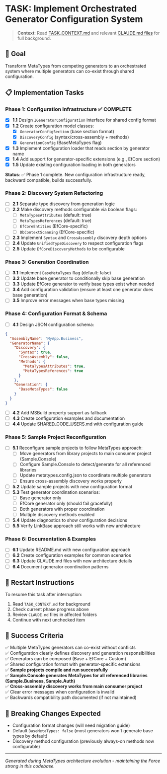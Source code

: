 # TASK: Implement Orchestrated Generator Configuration System

> **Context**: Read [TASK_CONTEXT.md](./TASK_CONTEXT.md) and relevant [CLAUDE.md files](./src/) for full background.

## 🎯 Goal
Transform MetaTypes from competing generators to an orchestrated system where multiple generators can co-exist through shared configuration.

## 📋 Implementation Tasks

### Phase 1: Configuration Infrastructure ✅ COMPLETE
- [x] **1.1** Design `IGeneratorConfiguration` interface for shared config format
- [x] **1.2** Create configuration model classes:
  - [x] `GeneratorConfigSection` (base section format)  
  - [x] `DiscoveryConfig` (syntax/cross-assembly + methods)
  - [x] `GenerationConfig` (BaseMetaTypes flag)
- [x] **1.3** Implement configuration loader that reads section by generator name
- [x] **1.4** Add support for generator-specific extensions (e.g., EfCore section)
- [x] **1.5** Update existing configuration loading in both generators

**Status**: ✅ Phase 1 complete. New configuration infrastructure ready, backward compatible, builds successfully.

### Phase 2: Discovery System Refactoring
- [ ] **2.1** Separate type discovery from generation logic
- [ ] **2.2** Make discovery methods configurable via boolean flags:
  - [ ] `MetaTypesAttributes` (default: true)
  - [ ] `MetaTypesReferences` (default: true) 
  - [ ] `EfCoreEntities` (EfCore-specific)
  - [ ] `DbContextScanning` (EfCore-specific)
- [ ] **2.3** Implement `Syntax` and `CrossAssembly` discovery depth options
- [ ] **2.4** Update `UnifiedTypeDiscovery` to respect configuration flags
- [ ] **2.5** Update `EfCoreDiscoveryMethods` to be configurable

### Phase 3: Generation Coordination
- [ ] **3.1** Implement `BaseMetaTypes` flag (default: false)
- [ ] **3.2** Update base generator to conditionally skip base generation
- [ ] **3.3** Update EfCore generator to verify base types exist when needed
- [ ] **3.4** Add configuration validation (ensure at least one generator does base generation)
- [ ] **3.5** Improve error messages when base types missing

### Phase 4: Configuration Format & Schema
- [ ] **4.1** Design JSON configuration schema:
```json
{
  "AssemblyName": "MyApp.Business",
  "GeneratorName": {
    "Discovery": {
      "Syntax": true,
      "CrossAssembly": false,
      "Methods": {
        "MetaTypesAttributes": true,
        "MetaTypesReferences": true
      }
    },
    "Generation": {
      "BaseMetaTypes": false
    }
  }
}
```
- [ ] **4.2** Add MSBuild property support as fallback
- [ ] **4.3** Create configuration examples and documentation
- [ ] **4.4** Update SHARED_CODE_USERS.md with configuration guide

### Phase 5: Sample Project Reconfiguration
- [ ] **5.1** Reconfigure sample projects to follow MetaTypes approach:
  - [ ] Move generators from library projects to main consumer project (Sample.Console)
  - [ ] Configure Sample.Console to detect/generate for all referenced libraries
  - [ ] Update metatypes.config.json to coordinate multiple generators
  - [ ] Ensure cross-assembly discovery works properly
- [ ] **5.2** Update sample projects with new configuration format
- [ ] **5.3** Test generator coordination scenarios:
  - [ ] Base generator only
  - [ ] EfCore generator only (should fail gracefully)
  - [ ] Both generators with proper coordination
  - [ ] Multiple discovery methods enabled
- [ ] **5.4** Update diagnostics to show configuration decisions
- [ ] **5.5** Verify LinkBase approach still works with new architecture

### Phase 6: Documentation & Examples
- [ ] **6.1** Update README.md with new configuration approach
- [ ] **6.2** Create configuration examples for common scenarios
- [ ] **6.3** Update CLAUDE.md files with new architecture details
- [ ] **6.4** Document generator coordination patterns

## 🔄 Restart Instructions

To resume this task after interruption:
1. Read `TASK_CONTEXT.md` for background
2. Check current phase progress above
3. Review `CLAUDE.md` files in affected folders
4. Continue with next unchecked item

## 🎯 Success Criteria

✅ Multiple MetaTypes generators can co-exist without conflicts  
✅ Configuration clearly defines discovery and generation responsibilities  
✅ Generators can be composed (Base + EfCore + Custom)  
✅ Shared configuration format with generator-specific extensions  
✅ **Sample projects compile and run successfully**  
✅ **Sample.Console generates MetaTypes for all referenced libraries (Sample.Business, Sample.Auth)**  
✅ **Cross-assembly discovery works from main consumer project**  
✅ Clear error messages when configuration is invalid  
✅ Backwards compatibility path documented (if not maintained)  

## 🚨 Breaking Changes Expected

- Configuration format changes (will need migration guide)
- Default `BaseMetaTypes: false` (most generators won't generate base types by default)
- Discovery method configuration (previously always-on methods now configurable)

---
*Generated during MetaTypes architecture evolution - maintaining the Force strong in this codebase.*